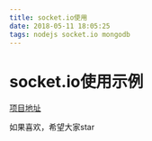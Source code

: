 ```yaml
---
title: socket.io使用
date: 2018-05-11 18:05:25
tags: nodejs socket.io mongodb
---
```

# socket.io使用示例

[项目地址](https://github.com/liuzeaa/NetworkTV.git)

如果喜欢，希望大家star